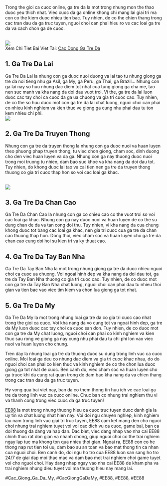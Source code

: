 <p>Trong the gioi ca cuoc online, ga tre da la mot trong nhung mon the thao duoc yeu thich nhat. Viec cuoc da ga online khong chi mang lai giai tri ma con co the kiem duoc nhieu tien bac. Tuy nhien, de co the chien thang trong cac tran dau da ga truc tuyen, nguoi choi can phai hieu ro ve cac loai ga tre da va cach chon ga de cuoc.</p><br><img src="https://ee88vn.wiki/wp-content/uploads/2025/04/Dac-diem-chung-cua-cac-dong-ga-tre-da.png"></br>
Xem Chi Tiet Bai Viet Tai: <a href="https://ee88vn.wiki/cac-dong-ga-tre-da/">Cac Dong Ga Tre Da</a><h2>1. Ga Tre Da Lai</h2><p>Ga Tre Da Lai la nhung con ga duoc nuoi duong va lai tao tu nhung giong ga tre da noi tieng nhu ga Asil, ga My, ga Peru, ga Thai, ga Brazil... Nhung con ga lai nay so huu nhung dac diem tot nhat cua tung giong ga cha me, tao nen suc manh va kha nang da doi dau vuot troi. Vi the, ga tre da lai luon duoc cac tay choi ca cuoc da ga ua chuong va gia tri cuoc cao. Tuy nhien, de co the so huu duoc mot con ga tre da lai chat luong, nguoi choi can phai co nhieu kinh nghiem va kien thuc ve giong ga cung nhu phai dau tu ton kem nhieu chi phi.<br><img src="https://ee88vn.wiki/wp-content/uploads/2025/04/Dac-diem-chung-cua-cac-dong-ga-tre-da.png"></br><h2>2. Ga Tre Da Truyen Thong</h2><p>Nhung con ga tre da truyen thong la nhung con ga duoc nuoi va huan luyen theo phuong phap truyen thong, tu viec chon giong, cham soc, dinh duong cho den viec huan luyen va da ga. Nhung con ga nay thuong duoc nuoi trong moi truong tu nhien, dam bao suc khoe va kha nang da doi dau tot. Tuy nhien, do khong duoc lai tao va cai tien nen ga tre da truyen thong thuong co gia tri cuoc thap hon so voi cac loai ga khac.</p><br><img src="https://ee88vn.wiki/wp-content/uploads/2025/04/Cac-Dong-Ga-Tre-Da-Duoc-Ua-Chuong-Nhat-Hien-Nay.png"></br><h2>3. Ga Tre Da Chan Cao</h2><p>Ga Tre Da Chan Cao la nhung con ga co chieu cao co the vuot troi so voi cac loai ga khac. Nhung con ga nay duoc nuoi va huan luyen de co the su dung chan de da va tan cong doi thu. Tuy nhien, vi kha nang da cua chung khong duoc tot bang cac loai ga khac, nen gia tri cuoc cua ga tre da chan cao thuong thap hon. Dong thoi, viec cham soc va huan luyen cho ga tre da chan cao cung doi hoi su kien tri va ky thuat cao.<h2>4. Ga Tre Da Tay Ban Nha</h2><p>Ga Tre Da Tay Ban Nha la mot trong nhung giong ga tre da duoc nhieu nguoi choi ca cuoc ua chuong. Voi ngoai hinh dep va kha nang da doi dau tot, ga tre da Tay Ban Nha thuong co gia tri cuoc cao. Tuy nhien, de co duoc mot con ga tre da Tay Ban Nha chat luong, nguoi choi can phai dau tu nhieu thoi gian va tien bac vao viec tim kiem va chon lua giong ga tot nhat.</p><h2>5. Ga Tre Da My</h2><p>Ga Tre Da My la mot trong nhung loai ga tre da co gia tri cuoc cao nhat trong the gioi ca cuoc. Voi kha nang da vo cung tot va ngoai hinh dep, ga tre da My luon duoc cac tay choi ca cuoc san don. Tuy nhien, de co duoc mot con ga tre da My chat luong, nguoi choi can phai co kinh nghiem va kien thuc sau rong ve giong ga nay cung nhu phai dau tu chi phi lon vao viec nuoi va huan luyen cho chung.<p>Tren day la nhung loai ga tre da thuong duoc su dung trong linh vuc ca cuoc online. Moi loai ga deu co nhung dac diem va gia tri cuoc khac nhau, do do nguoi choi can phai co kien thuc va kinh nghiem de co the chon lua duoc giong ga tot nhat de cuoc. Ben canh do, viec cham soc va huan luyen cho ga truoc khi da cung rat quan trong de dam bao kha nang da va chien thang trong cac tran dau da ga truc tuyen.</p><p>Hy vong qua bai viet nay, ban da co them thong tin huu ich ve cac loai ga tre da trong linh vuc ca cuoc online. Chuc ban co nhung trai nghiem thu vi va thanh cong trong viec cuoc da ga truc tuyen!</p><p><a href="https://ee88vn.wiki/">EE88</a> la mot trong nhung thuong hieu ca cuoc truc tuyen duoc danh gia la uy tin va chat luong nhat hien nay. Voi doi ngu chuyen nghiep, kinh nghiem lau nam trong linh vuc giai tri truc tuyen, EE88 cam ket mang den cho nguoi choi nhung trai nghiem tuyet voi voi cac dich vu ca cuoc, game bai, ban ca doi thuong da dang va hap dan. Dac biet, viec dang nhap vao nha cai EE88 chinh thuc rat don gian va nhanh chong, giup nguoi choi co the trai nghiem ngay lap tuc ma khong ton qua nhieu thoi gian. Ngoai ra, EE88 con co he thong nap rut tien toi uu, dam bao su an toan va bao mat thong tin ca nhan cua nguoi choi. Ben canh do, doi ngu ho tro cua EE88 luon san sang ho tro 24/7 de giai dap moi thac mac va dam bao mot trai nghiem choi game tuyet voi cho nguoi choi. Hay dang nhap ngay vao nha cai EE88 de kham pha va trai nghiem nhung dieu tuyet voi ma thuong hieu nay mang lai.</p>
#Cac_Giong_Ga_Da_My, #CacGiongGaDaMy, #EE88, #EE88, #EE88
